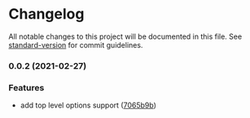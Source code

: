 # Changelog

All notable changes to this project will be documented in this file. See [standard-version](https://github.com/conventional-changelog/standard-version) for commit guidelines.

### 0.0.2 (2021-02-27)


### Features

* add top level options support ([7065b9b](https://github.com/mvrlin/nuxt-viewport/commit/7065b9b0577ded926a42c1a4cd2fd6f94404ac63))
